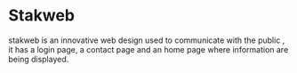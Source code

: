 # Stakweb
stakweb is an innovative web design used to communicate with the public ,  it has a login page, a contact page and an home page where information are being displayed. 
